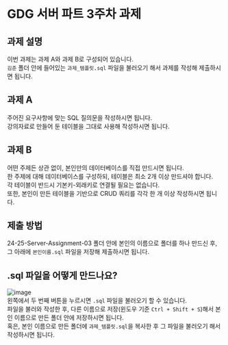 # GDG 서버 파트 3주차 과제
## 과제 설명
이번 과제는 과제 A와 과제 B로 구성되어 있습니다.<br>
`김준` 폴더 안에 들어있는 `과제_템플릿.sql` 파일을 불러오기 해서 과제를 작성해 제출하시면 됩니다.<br>

## 과제 A
주어진 요구사항에 맞는 SQL 질의문을 작성하시면 됩니다.<br>
강의자료로 만들어 둔 테이블을 그대로 사용해 작성하시면 됩니다.<br>

## 과제 B
어떤 주제든 상관 없이, 본인만의 데이터베이스를 직접 만드시면 됩니다.<br>
한 주제에 대해 데이터베이스를 구성하되, 테이블은 최소 2개 이상 만드셔야 합니다.<br>
각 테이블이 반드시 기본키-외래키로 연결될 필요는 없습니다.<br>
또한, 본인이 만든 테이블을 기반으로 CRUD 쿼리를 각각 한 개 이상 작성하시면 됩니다.<br>

## 제출 방법
24-25-Server-Assignment-03 폴더 안에 본인의 이름으로 폴더를 하나 만드신 후, 그 아래에 `본인이름.sql` 파일을 저장해 제출하시면 됩니다.<br>

## .sql 파일을 어떻게 만드나요?
![image](https://github.com/user-attachments/assets/4a7cf565-501d-49d2-aa39-6191e6ebf8b8)<br>
왼쪽에서 두 번째 버튼을 누르시면 `.sql` 파일을 불러오기 할 수 있습니다.<br>
파일을 불러와 작성한 후, 다른 이름으로 저장(윈도우 기준 `Ctrl + Shift + S`)해서 본인 이름으로 만든 폴더 안에 저장하시면 됩니다.<br>
혹은, 본인 이름으로 만든 폴더에 `과제_템플릿.sql`을 복사한 후 그 파일을 불러오기 해서 작성하시면 됩니다.<br>

